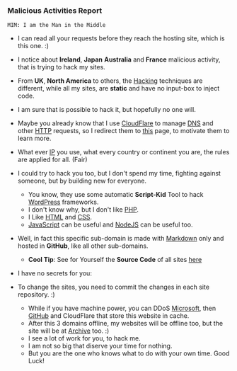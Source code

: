 ### Malicious Activities Report 

```
MIM: I am the Man in the Middle 
```

- I can read all your requests before they reach the hosting site, which is this one. :) 

- I notice about **Ireland**, **Japan** **Australia** and **France** malicious activity, that is trying to hack my sites. 
- From **UK**, **North America** to others, the [Hacking](https://art.odicforcesounds.com/pages/Data/Audio/Emotional_Signals/tracks/12_Hacking_Festival/index.html) techniques are different, while all my sites, are **static** and have no input-box to inject code. 
- I am sure that is possible to hack it, but hopefully no one will. 
- Maybe you already know that I use [CloudFlare](https://cloudflare.com/) to manage [DNS](https://www.rfc-editor.org/rfc/rfc1035)  and other [HTTP](https://www.rfc-editor.org/rfc/rfc2616) requests, so I redirect them to [this](https://blog.odicforcesounds.com/blog/awesome/files/Security/Offensive/ABBT.html) page, to motivate them to learn more. 
- What ever [IP](https://www.rfc-editor.org/rfc/rfc791) you use, what every country or continent you are, the rules are applied for all. (Fair)
- I could try to hack you too, but I don't spend my time, fighting against someone, but by building new for everyone. 
    - You know, they use some automatic **Script-Kid** Tool to hack [WordPress](https://wordpress.com/) frameworks. 
    - I don't know why, but I don't like [PHP](https://www.php.net/). 
    - I Like [HTML](https://developer.mozilla.org/en-US/docs/Web/HTML) and [CSS](https://developer.mozilla.org/en-US/docs/Web/CSS). 
    - [JavaScript](https://developer.mozilla.org/en-US/docs/Web/JavaScript) can be useful and [NodeJS](https://nodejs.org/en) can be useful too. 

- Well, in fact this specific sub-domain is made with [Markdown](https://www.markdownguide.org/) only and hosted in **GitHub**, like all other sub-domains.
    - **Cool Tip**: See for Yourself the **Source Code** of all sites [here](https://github.com/odicforcesounds)
- I have no secrets for you:
- To change the sites, you need to commit the changes in each site repository. :)
    - While if you have machine power, you can DDoS [Microsoft](https://Microsoft.com), then [GitHub](https://GitHub.com) and CloudFlare that store this website in cache. 
    - After this 3 domains offline, my websites will be offline too, but the site will be at [Archive](https://archive.org) too. :) 
    - I see a lot of work for you, to hack me. 
    - I am not so big that diserve your time for nothing. 
    - But you are the one who knows what to do with your own time. Good Luck!
